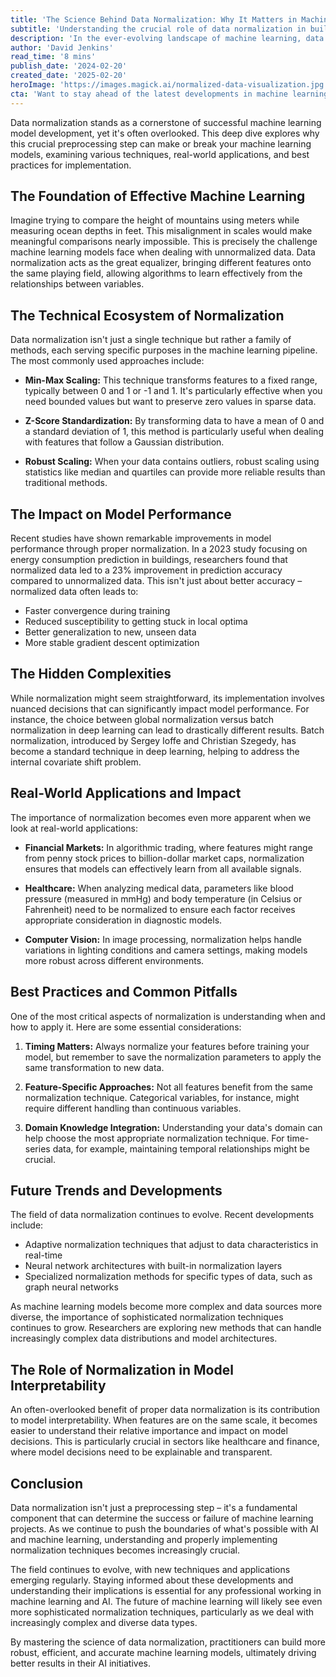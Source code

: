 ```yaml
---
title: 'The Science Behind Data Normalization: Why It Matters in Machine Learning'
subtitle: 'Understanding the crucial role of data normalization in building effective machine learning models'
description: 'In the ever-evolving landscape of machine learning, data normalization stands as a cornerstone of successful model development, yet it\'s often overlooked or misunderstood by practitioners. This deep dive explores why this crucial preprocessing step can make or break your machine learning models, and how proper implementation can lead to breakthrough performance in your AI systems.'
author: 'David Jenkins'
read_time: '8 mins'
publish_date: '2024-02-20'
created_date: '2025-02-20'
heroImage: 'https://images.magick.ai/normalized-data-visualization.jpg'
cta: 'Want to stay ahead of the latest developments in machine learning and data science? Follow us on LinkedIn for regular insights, expert perspectives, and in-depth technical discussions on topics like data normalization and more.'
---
```


Data normalization stands as a cornerstone of successful machine learning model development, yet it's often overlooked. This deep dive explores why this crucial preprocessing step can make or break your machine learning models, examining various techniques, real-world applications, and best practices for implementation.

## The Foundation of Effective Machine Learning

Imagine trying to compare the height of mountains using meters while measuring ocean depths in feet. This misalignment in scales would make meaningful comparisons nearly impossible. This is precisely the challenge machine learning models face when dealing with unnormalized data. Data normalization acts as the great equalizer, bringing different features onto the same playing field, allowing algorithms to learn effectively from the relationships between variables.

## The Technical Ecosystem of Normalization

Data normalization isn't just a single technique but rather a family of methods, each serving specific purposes in the machine learning pipeline. The most commonly used approaches include:

- **Min-Max Scaling:** This technique transforms features to a fixed range, typically between 0 and 1 or -1 and 1. It's particularly effective when you need bounded values but want to preserve zero values in sparse data.

- **Z-Score Standardization:** By transforming data to have a mean of 0 and a standard deviation of 1, this method is particularly useful when dealing with features that follow a Gaussian distribution.

- **Robust Scaling:** When your data contains outliers, robust scaling using statistics like median and quartiles can provide more reliable results than traditional methods.

## The Impact on Model Performance

Recent studies have shown remarkable improvements in model performance through proper normalization. In a 2023 study focusing on energy consumption prediction in buildings, researchers found that normalized data led to a 23% improvement in prediction accuracy compared to unnormalized data. This isn't just about better accuracy – normalized data often leads to:

- Faster convergence during training
- Reduced susceptibility to getting stuck in local optima
- Better generalization to new, unseen data
- More stable gradient descent optimization

## The Hidden Complexities

While normalization might seem straightforward, its implementation involves nuanced decisions that can significantly impact model performance. For instance, the choice between global normalization versus batch normalization in deep learning can lead to drastically different results. Batch normalization, introduced by Sergey Ioffe and Christian Szegedy, has become a standard technique in deep learning, helping to address the internal covariate shift problem.

## Real-World Applications and Impact

The importance of normalization becomes even more apparent when we look at real-world applications:

- **Financial Markets:** In algorithmic trading, where features might range from penny stock prices to billion-dollar market caps, normalization ensures that models can effectively learn from all available signals.

- **Healthcare:** When analyzing medical data, parameters like blood pressure (measured in mmHg) and body temperature (in Celsius or Fahrenheit) need to be normalized to ensure each factor receives appropriate consideration in diagnostic models.

- **Computer Vision:** In image processing, normalization helps handle variations in lighting conditions and camera settings, making models more robust across different environments.

## Best Practices and Common Pitfalls

One of the most critical aspects of normalization is understanding when and how to apply it. Here are some essential considerations:

1. **Timing Matters:** Always normalize your features before training your model, but remember to save the normalization parameters to apply the same transformation to new data.

2. **Feature-Specific Approaches:** Not all features benefit from the same normalization technique. Categorical variables, for instance, might require different handling than continuous variables.

3. **Domain Knowledge Integration:** Understanding your data's domain can help choose the most appropriate normalization technique. For time-series data, for example, maintaining temporal relationships might be crucial.

## Future Trends and Developments

The field of data normalization continues to evolve. Recent developments include:

- Adaptive normalization techniques that adjust to data characteristics in real-time
- Neural network architectures with built-in normalization layers
- Specialized normalization methods for specific types of data, such as graph neural networks

As machine learning models become more complex and data sources more diverse, the importance of sophisticated normalization techniques continues to grow. Researchers are exploring new methods that can handle increasingly complex data distributions and model architectures.

## The Role of Normalization in Model Interpretability

An often-overlooked benefit of proper data normalization is its contribution to model interpretability. When features are on the same scale, it becomes easier to understand their relative importance and impact on model decisions. This is particularly crucial in sectors like healthcare and finance, where model decisions need to be explainable and transparent.

## Conclusion

Data normalization isn't just a preprocessing step – it's a fundamental component that can determine the success or failure of machine learning projects. As we continue to push the boundaries of what's possible with AI and machine learning, understanding and properly implementing normalization techniques becomes increasingly crucial.

The field continues to evolve, with new techniques and applications emerging regularly. Staying informed about these developments and understanding their implications is essential for any professional working in machine learning and AI. The future of machine learning will likely see even more sophisticated normalization techniques, particularly as we deal with increasingly complex and diverse data types.

By mastering the science of data normalization, practitioners can build more robust, efficient, and accurate machine learning models, ultimately driving better results in their AI initiatives.